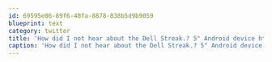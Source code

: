 ```yaml
---
id: 69595e06-89f6-40fa-8878-838b5d9b9059
blueprint: text
category: twitter
title: 'How did I not hear about the Dell Streak.? 5" Android device http://tinyurl.com/359yq33'
caption: 'How did I not hear about the Dell Streak.? 5" Android device http://tinyurl.com/359yq33'
---
```

